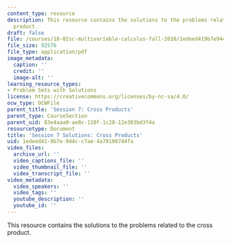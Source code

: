 ```yaml
---
content_type: resource
description: This resource contains the solutions to the problems related to the cross
  product.
draft: false
file: /courses/18-02sc-multivariable-calculus-fall-2010/1edeed419b7e944cc7ae4a79100744fa_MIT18_02SC_pb_8_comb.pdf
file_size: 92576
file_type: application/pdf
image_metadata:
  caption: ''
  credit: ''
  image-alt: ''
learning_resource_types:
- Problem Sets with Solutions
license: https://creativecommons.org/licenses/by-nc-sa/4.0/
ocw_type: OCWFile
parent_title: 'Session 7: Cross Products'
parent_type: CourseSection
parent_uid: 83e4aaa9-ae8c-110f-1c28-12e303bd3f4a
resourcetype: Document
title: 'Session 7 Solutions: Cross Products'
uid: 1edeed41-9b7e-944c-c7ae-4a79100744fa
video_files:
  archive_url: ''
  video_captions_file: ''
  video_thumbnail_file: ''
  video_transcript_file: ''
video_metadata:
  video_speakers: ''
  video_tags: ''
  youtube_description: ''
  youtube_id: ''
---
```

This resource contains the solutions to the problems related to the cross product.
